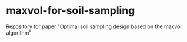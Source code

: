 # maxvol-for-soil-sampling
Repository for paper "Optimal soil sampling design based on the maxvol algorithm"

